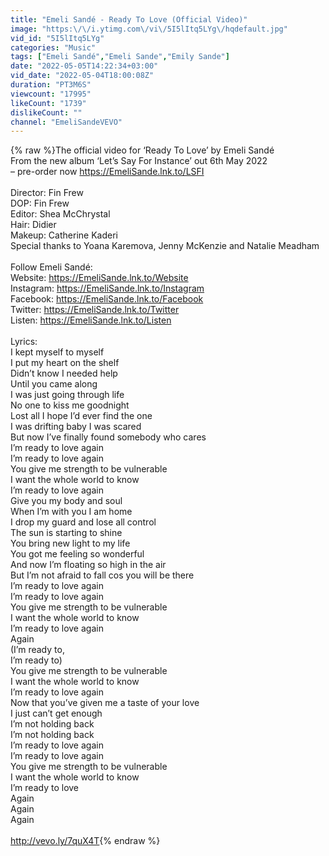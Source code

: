 ```yaml
---
title: "Emeli Sandé - Ready To Love (Official Video)"
image: "https:\/\/i.ytimg.com\/vi\/5I5lItq5LYg\/hqdefault.jpg"
vid_id: "5I5lItq5LYg"
categories: "Music"
tags: ["Emeli Sandé","Emeli Sande","Emily Sande"]
date: "2022-05-05T14:22:34+03:00"
vid_date: "2022-05-04T18:00:08Z"
duration: "PT3M6S"
viewcount: "17995"
likeCount: "1739"
dislikeCount: ""
channel: "EmeliSandeVEVO"
---
```

{% raw %}The official video for ‘Ready To Love’ by Emeli Sandé<br />From the new album ‘Let’s Say For Instance’ out 6th May 2022<br />– pre-order now <a rel="nofollow" target="blank" href="https://EmeliSande.lnk.to/LSFI">https://EmeliSande.lnk.to/LSFI</a><br /><br />Director: Fin Frew<br />DOP: Fin Frew<br />Editor: Shea McChrystal<br />Hair: Didier<br />Makeup: Catherine Kaderi<br />Special thanks to Yoana Karemova, Jenny McKenzie and Natalie Meadham<br /><br />Follow Emeli Sandé:<br />Website: <a rel="nofollow" target="blank" href="https://EmeliSande.lnk.to/Website">https://EmeliSande.lnk.to/Website</a><br />Instagram: <a rel="nofollow" target="blank" href="https://EmeliSande.lnk.to/Instagram">https://EmeliSande.lnk.to/Instagram</a><br />Facebook: <a rel="nofollow" target="blank" href="https://EmeliSande.lnk.to/Facebook">https://EmeliSande.lnk.to/Facebook</a><br />Twitter: <a rel="nofollow" target="blank" href="https://EmeliSande.lnk.to/Twitter">https://EmeliSande.lnk.to/Twitter</a><br />Listen: <a rel="nofollow" target="blank" href="https://EmeliSande.lnk.to/Listen">https://EmeliSande.lnk.to/Listen</a><br /><br />Lyrics:<br />I kept myself to myself<br />I put my heart on the shelf<br />Didn’t know I needed help<br />Until you came along<br />I was just going through life<br />No one to kiss me goodnight<br />Lost all I hope I’d ever find the one<br />I was drifting baby I was scared<br />But now I’ve finally found somebody who cares<br />I’m ready to love again<br />I’m ready to love again<br />You give me strength to be vulnerable<br />I want the whole world to know<br />I’m ready to love again<br />Give you my body and soul<br />When I’m with you I am home<br />I drop my guard and lose all control<br />The sun is starting to shine<br />You bring new light to my life<br />You got me feeling so wonderful<br />And now I’m floating so high in the air<br />But I’m not afraid to fall cos you will be there<br />I’m ready to love again<br />I’m ready to love again<br />You give me strength to be vulnerable<br />I want the whole world to know<br />I’m ready to love again<br />Again<br />(I’m ready to,<br />I’m ready to)<br />You give me strength to be vulnerable<br />I want the whole world to know<br />I’m ready to love again<br />Now that you’ve given me a taste of your love<br />I just can’t get enough<br />I’m not holding back<br />I’m not holding back<br />I’m ready to love again<br />I’m ready to love again<br />You give me strength to be vulnerable<br />I want the whole world to know<br />I’m ready to love<br />Again<br />Again<br />Again<br /><br /><a rel="nofollow" target="blank" href="http://vevo.ly/7quX4T">http://vevo.ly/7quX4T</a>{% endraw %}
